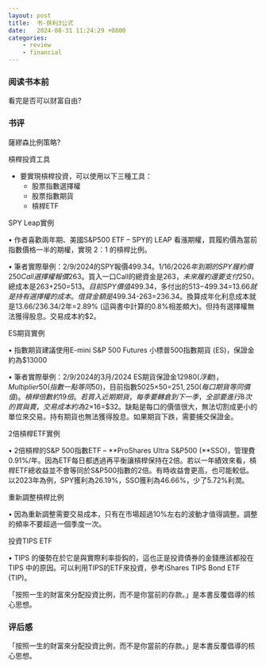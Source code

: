 ```yaml
---
layout: post
title:  书-获利3公式
date:   2024-08-31 11:24:29 +0800
categories: 
    - review
    - financial
---
```


### 阅读书本前

看完是否可以财富自由?

### 书评

薩繆森比例策略?

槓桿投資工具

- 要實現槓桿投資，可以使用以下三種工具：
    - 股票指數選擇權
    - 股票指數期貨
    - 槓桿ETF

SPY Leap實例

• 作者喜歡兩年期、美國S&P500 ETF – SPY的 LEAP 看漲期權，買履約價為當前指數價格一半的期權，實現 2：1 的槓桿比例。

• 筆者實際舉例：2/9/2024的SPY報價$499.34。1/16/2026年到期的SPY 履約價 250 Call選擇權報價$263。買入一口Call的總資金是$263，未來履約還要支付$250，總成本是$263+$250=$513。目前SPY價值$499.34，多付出的$513-$499.34=$13.66就是持有選擇權的成本。借貸金額是$499.34-$263=$236.34。換算成年化利息成本就是13.66/236.34/2年=2.89% (這與書中計算的0.8%相差頗大)。但持有選擇權無法獲得股息。交易成本約$2。

ES期貨實例

• 指數期貨建議使用E-mini S&P 500 Futures 小標普500指數期貨 (ES)，保證金約為$13000

• 筆者實際舉例：2/9/2024的3月/2024 ES期貨保證金$12980(浮動)，Multiplier 50 (指數一點等同$50)，目前指數5025×50=$251,250(每口期貨等同價值)。槓桿倍數約19倍。若買入近期期貨，每季要轉倉到下一季，全部要進行8次的買與賣，交易成本約為$2×16=$32。缺點是每口的價值很大，無法切割成更小的單位來交易。持有期貨也無法獲得股息。如果期貨下跌，需要捕交保證金。

2倍槓桿ETF實例

• 2倍槓桿的S&P 500指數ETF – **ProShares Ultra S&P500 (**SSO)，管理費0.91%/年。因為ETF每日都透過再平衡讓槓桿保持在2倍。若以一年績效來看，槓桿ETF總收益並不會等同於S&P500指數的2倍。有時收益會更高，也可能較低。以2023年為例，SPY獲利為26.19%，SSO獲利為46.66%，少了5.72%利潤。

重新調整槓桿比例

• 因為重新調整需要交易成本，只有在市場超過10%左右的波動才值得調整。調整的頻率不要超過一個季度一次。

投資TIPS ETF

• TIPS 的優勢在於它是與實際利率掛鈎的，這也正是投資債券的金錢應該都投在 TIPS 中的原因。可以利用TIPS的ETF來投資，參考iShares TIPS Bond ETF (TIP)。


「按照一生的財富來分配投資比例，而不是你當前的存款。」是本書反覆倡導的核心思想。

### 评后感

「按照一生的財富來分配投資比例，而不是你當前的存款。」是本書反覆倡導的核心思想。
